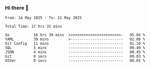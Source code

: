 ### Hi there 👋

<!--
**zhumeme/zhumeme** is a ✨ _special_ ✨ repository because its `README.md` (this file) appears on your GitHub profile.

Here are some ideas to get you started:

- 🔭 I’m currently working on ...
- 🌱 I’m currently learning ...
- 👯 I’m looking to collaborate on ...
- 🤔 I’m looking for help with ...
- 💬 Ask me about ...
- 📫 How to reach me: ...
- 😄 Pronouns: ...
- ⚡ Fun fact: ...
-->

<!--START_SECTION:waka-->

```all_time
From: 14 May 2025 - To: 21 May 2025

Total Time: 17 hrs 32 mins

Go           16 hrs 39 mins  >>>>>>>>>>>>>>>>>>>>>>>>-   95.04 %
YAML         30 mins         >------------------------   02.88 %
Git Config   11 mins         -------------------------   01.10 %
SQL          5 mins          -------------------------   00.49 %
JSON         4 mins          -------------------------   00.45 %
Git          0 secs          -------------------------   00.03 %
Other        0 secs          -------------------------   00.01 %
```

<!--END_SECTION:waka-->
